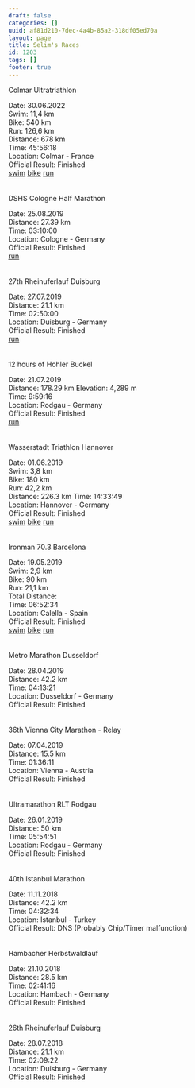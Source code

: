 ```yaml
---
draft: false
categories: []
uuid: af81d210-7dec-4a4b-85a2-318df05ed70a
layout: page
title: Selim's Races
id: 1203
tags: []
footer: true
---
```


Colmar Ultratriathlon

Date: 30.06.2022
<br/>
Swim: 11,4 km
<br/>
Bike: 540 km
<br/>
Run: 126,6 km
<br/>
Distance: 678 km  
Time: 45:56:18  
Location: Colmar - France  
Official Result: Finished
<br/>
[swim](https://www.strava.com/activities/7393754597)
[bike](https://www.strava.com/activities/7411533838)
[run](https://www.strava.com/activities/7404833344)
<br/>
<br/>
<br/>
DSHS Cologne Half Marathon

Date: 25.08.2019  
Distance: 27.39 km  
Time: 03:10:00  
Location: Cologne - Germany  
Official Result: Finished
<br/>
[run](https://www.strava.com/activities/2653876143)
<br/>
<br/>
<br/>
27th Rheinuferlauf Duisburg

Date: 27.07.2019  
Distance: 21.1 km  
Time: 02:50:00  
Location: Duisburg - Germany  
Official Result: Finished
<br/>
[run](https://www.strava.com/activities/2627522666)
<br/>
<br/>
<br/>
12 hours of Hohler Buckel

Date: 21.07.2019  
Distance: 178.29 km
Elevation: 4,289 m  
Time: 9:59:16  
Location: Rodgau - Germany  
Official Result: Finished
<br/>
[run](https://www.strava.com/activities/2551991386])
<br/>
<br/>
<br/>
Wasserstadt Triathlon Hannover

Date: 01.06.2019
<br/>
Swim: 3,8 km
<br/>
Bike: 180 km
<br/>
Run: 42,2 km
<br/>
Distance: 226.3 km
Time: 14:33:49  
Location: Hannover - Germany  
Official Result: Finished
<br/>
[swim](https://www.strava.com/activities/2418905058)
[bike](https://www.strava.com/activities/2418904524)
[run](https://www.strava.com/activities/2418903692)
<br/>
<br/>
<br/>
Ironman 70.3 Barcelona

Date: 19.05.2019 
<br/>
Swim: 2,9 km
<br/>
Bike: 90 km
<br/>
Run: 21,1 km
<br/>
Total Distance:   
Time: 06:52:34  
Location: Calella - Spain  
Official Result: Finished
<br/>
[swim](https://www.strava.com/activities/2381209648)
[bike](https://www.strava.com/activities/2381180189)
[run](https://www.strava.com/activities/2381179912)
<br/>
<br/>
<br/>
Metro Marathon Dusseldorf

Date: 28.04.2019  
Distance: 42.2 km  
Time: 04:13:21  
Location: Dusseldorf - Germany  
Official Result: Finished
<br/>
<br/>
<br/>
36th Vienna City Marathon - Relay 

Date: 07.04.2019  
Distance: 15.5 km  
Time: 01:36:11  
Location: Vienna - Austria  
Official Result: Finished
<br/>
<br/>
<br/>
Ultramarathon RLT Rodgau

Date: 26.01.2019  
Distance: 50 km  
Time: 05:54:51  
Location: Rodgau - Germany  
Official Result: Finished
<br/>
<br/>
<br/>
40th Istanbul Marathon

Date: 11.11.2018  
Distance: 42.2 km  
Time: 04:32:34  
Location: Istanbul - Turkey  
Official Result: DNS (Probably Chip/Timer malfunction)
<br/>
<br/>
<br/>
Hambacher Herbstwaldlauf

Date: 21.10.2018  
Distance: 28.5 km  
Time: 02:41:16  
Location: Hambach - Germany  
Official Result: Finished
<br/>
<br/>
<br/>
26th Rheinuferlauf Duisburg

Date: 28.07.2018  
Distance: 21.1 km  
Time: 02:09:22  
Location: Duisburg - Germany  
Official Result: Finished

